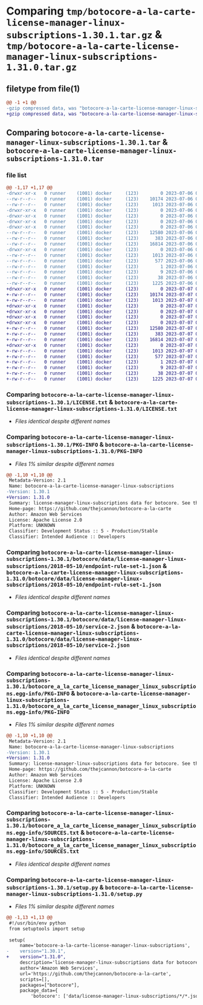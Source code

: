 # Comparing `tmp/botocore-a-la-carte-license-manager-linux-subscriptions-1.30.1.tar.gz` & `tmp/botocore-a-la-carte-license-manager-linux-subscriptions-1.31.0.tar.gz`

## filetype from file(1)

```diff
@@ -1 +1 @@
-gzip compressed data, was "botocore-a-la-carte-license-manager-linux-subscriptions-1.30.1.tar", last modified: Thu Jul  6 01:45:15 2023, max compression
+gzip compressed data, was "botocore-a-la-carte-license-manager-linux-subscriptions-1.31.0.tar", last modified: Fri Jul  7 01:44:06 2023, max compression
```

## Comparing `botocore-a-la-carte-license-manager-linux-subscriptions-1.30.1.tar` & `botocore-a-la-carte-license-manager-linux-subscriptions-1.31.0.tar`

### file list

```diff
@@ -1,17 +1,17 @@
-drwxr-xr-x   0 runner    (1001) docker     (123)        0 2023-07-06 01:45:15.546968 botocore-a-la-carte-license-manager-linux-subscriptions-1.30.1/
--rw-r--r--   0 runner    (1001) docker     (123)    10174 2023-07-06 01:45:15.000000 botocore-a-la-carte-license-manager-linux-subscriptions-1.30.1/LICENSE.txt
--rw-r--r--   0 runner    (1001) docker     (123)     1013 2023-07-06 01:45:15.546968 botocore-a-la-carte-license-manager-linux-subscriptions-1.30.1/PKG-INFO
-drwxr-xr-x   0 runner    (1001) docker     (123)        0 2023-07-06 01:45:15.546968 botocore-a-la-carte-license-manager-linux-subscriptions-1.30.1/botocore/
-drwxr-xr-x   0 runner    (1001) docker     (123)        0 2023-07-06 01:45:15.546968 botocore-a-la-carte-license-manager-linux-subscriptions-1.30.1/botocore/data/
-drwxr-xr-x   0 runner    (1001) docker     (123)        0 2023-07-06 01:45:15.546968 botocore-a-la-carte-license-manager-linux-subscriptions-1.30.1/botocore/data/license-manager-linux-subscriptions/
-drwxr-xr-x   0 runner    (1001) docker     (123)        0 2023-07-06 01:45:15.546968 botocore-a-la-carte-license-manager-linux-subscriptions-1.30.1/botocore/data/license-manager-linux-subscriptions/2018-05-10/
--rw-r--r--   0 runner    (1001) docker     (123)    12580 2023-07-06 01:44:40.000000 botocore-a-la-carte-license-manager-linux-subscriptions-1.30.1/botocore/data/license-manager-linux-subscriptions/2018-05-10/endpoint-rule-set-1.json
--rw-r--r--   0 runner    (1001) docker     (123)      383 2023-07-06 01:44:40.000000 botocore-a-la-carte-license-manager-linux-subscriptions-1.30.1/botocore/data/license-manager-linux-subscriptions/2018-05-10/paginators-1.json
--rw-r--r--   0 runner    (1001) docker     (123)    16814 2023-07-06 01:44:40.000000 botocore-a-la-carte-license-manager-linux-subscriptions-1.30.1/botocore/data/license-manager-linux-subscriptions/2018-05-10/service-2.json
-drwxr-xr-x   0 runner    (1001) docker     (123)        0 2023-07-06 01:45:15.546968 botocore-a-la-carte-license-manager-linux-subscriptions-1.30.1/botocore_a_la_carte_license_manager_linux_subscriptions.egg-info/
--rw-r--r--   0 runner    (1001) docker     (123)     1013 2023-07-06 01:45:15.000000 botocore-a-la-carte-license-manager-linux-subscriptions-1.30.1/botocore_a_la_carte_license_manager_linux_subscriptions.egg-info/PKG-INFO
--rw-r--r--   0 runner    (1001) docker     (123)      577 2023-07-06 01:45:15.000000 botocore-a-la-carte-license-manager-linux-subscriptions-1.30.1/botocore_a_la_carte_license_manager_linux_subscriptions.egg-info/SOURCES.txt
--rw-r--r--   0 runner    (1001) docker     (123)        1 2023-07-06 01:45:15.000000 botocore-a-la-carte-license-manager-linux-subscriptions-1.30.1/botocore_a_la_carte_license_manager_linux_subscriptions.egg-info/dependency_links.txt
--rw-r--r--   0 runner    (1001) docker     (123)        9 2023-07-06 01:45:15.000000 botocore-a-la-carte-license-manager-linux-subscriptions-1.30.1/botocore_a_la_carte_license_manager_linux_subscriptions.egg-info/top_level.txt
--rw-r--r--   0 runner    (1001) docker     (123)       38 2023-07-06 01:45:15.550968 botocore-a-la-carte-license-manager-linux-subscriptions-1.30.1/setup.cfg
--rw-r--r--   0 runner    (1001) docker     (123)     1225 2023-07-06 01:45:15.000000 botocore-a-la-carte-license-manager-linux-subscriptions-1.30.1/setup.py
+drwxr-xr-x   0 runner    (1001) docker     (123)        0 2023-07-07 01:44:06.959488 botocore-a-la-carte-license-manager-linux-subscriptions-1.31.0/
+-rw-r--r--   0 runner    (1001) docker     (123)    10174 2023-07-07 01:44:06.000000 botocore-a-la-carte-license-manager-linux-subscriptions-1.31.0/LICENSE.txt
+-rw-r--r--   0 runner    (1001) docker     (123)     1013 2023-07-07 01:44:06.959488 botocore-a-la-carte-license-manager-linux-subscriptions-1.31.0/PKG-INFO
+drwxr-xr-x   0 runner    (1001) docker     (123)        0 2023-07-07 01:44:06.955488 botocore-a-la-carte-license-manager-linux-subscriptions-1.31.0/botocore/
+drwxr-xr-x   0 runner    (1001) docker     (123)        0 2023-07-07 01:44:06.955488 botocore-a-la-carte-license-manager-linux-subscriptions-1.31.0/botocore/data/
+drwxr-xr-x   0 runner    (1001) docker     (123)        0 2023-07-07 01:44:06.955488 botocore-a-la-carte-license-manager-linux-subscriptions-1.31.0/botocore/data/license-manager-linux-subscriptions/
+drwxr-xr-x   0 runner    (1001) docker     (123)        0 2023-07-07 01:44:06.955488 botocore-a-la-carte-license-manager-linux-subscriptions-1.31.0/botocore/data/license-manager-linux-subscriptions/2018-05-10/
+-rw-r--r--   0 runner    (1001) docker     (123)    12580 2023-07-07 01:43:28.000000 botocore-a-la-carte-license-manager-linux-subscriptions-1.31.0/botocore/data/license-manager-linux-subscriptions/2018-05-10/endpoint-rule-set-1.json
+-rw-r--r--   0 runner    (1001) docker     (123)      383 2023-07-07 01:43:28.000000 botocore-a-la-carte-license-manager-linux-subscriptions-1.31.0/botocore/data/license-manager-linux-subscriptions/2018-05-10/paginators-1.json
+-rw-r--r--   0 runner    (1001) docker     (123)    16814 2023-07-07 01:43:28.000000 botocore-a-la-carte-license-manager-linux-subscriptions-1.31.0/botocore/data/license-manager-linux-subscriptions/2018-05-10/service-2.json
+drwxr-xr-x   0 runner    (1001) docker     (123)        0 2023-07-07 01:44:06.959488 botocore-a-la-carte-license-manager-linux-subscriptions-1.31.0/botocore_a_la_carte_license_manager_linux_subscriptions.egg-info/
+-rw-r--r--   0 runner    (1001) docker     (123)     1013 2023-07-07 01:44:06.000000 botocore-a-la-carte-license-manager-linux-subscriptions-1.31.0/botocore_a_la_carte_license_manager_linux_subscriptions.egg-info/PKG-INFO
+-rw-r--r--   0 runner    (1001) docker     (123)      577 2023-07-07 01:44:06.000000 botocore-a-la-carte-license-manager-linux-subscriptions-1.31.0/botocore_a_la_carte_license_manager_linux_subscriptions.egg-info/SOURCES.txt
+-rw-r--r--   0 runner    (1001) docker     (123)        1 2023-07-07 01:44:06.000000 botocore-a-la-carte-license-manager-linux-subscriptions-1.31.0/botocore_a_la_carte_license_manager_linux_subscriptions.egg-info/dependency_links.txt
+-rw-r--r--   0 runner    (1001) docker     (123)        9 2023-07-07 01:44:06.000000 botocore-a-la-carte-license-manager-linux-subscriptions-1.31.0/botocore_a_la_carte_license_manager_linux_subscriptions.egg-info/top_level.txt
+-rw-r--r--   0 runner    (1001) docker     (123)       38 2023-07-07 01:44:06.959488 botocore-a-la-carte-license-manager-linux-subscriptions-1.31.0/setup.cfg
+-rw-r--r--   0 runner    (1001) docker     (123)     1225 2023-07-07 01:44:06.000000 botocore-a-la-carte-license-manager-linux-subscriptions-1.31.0/setup.py
```

### Comparing `botocore-a-la-carte-license-manager-linux-subscriptions-1.30.1/LICENSE.txt` & `botocore-a-la-carte-license-manager-linux-subscriptions-1.31.0/LICENSE.txt`

 * *Files identical despite different names*

### Comparing `botocore-a-la-carte-license-manager-linux-subscriptions-1.30.1/PKG-INFO` & `botocore-a-la-carte-license-manager-linux-subscriptions-1.31.0/PKG-INFO`

 * *Files 1% similar despite different names*

```diff
@@ -1,10 +1,10 @@
 Metadata-Version: 2.1
 Name: botocore-a-la-carte-license-manager-linux-subscriptions
-Version: 1.30.1
+Version: 1.31.0
 Summary: license-manager-linux-subscriptions data for botocore. See the `botocore-a-la-carte` package for more info.
 Home-page: https://github.com/thejcannon/botocore-a-la-carte
 Author: Amazon Web Services
 License: Apache License 2.0
 Platform: UNKNOWN
 Classifier: Development Status :: 5 - Production/Stable
 Classifier: Intended Audience :: Developers
```

### Comparing `botocore-a-la-carte-license-manager-linux-subscriptions-1.30.1/botocore/data/license-manager-linux-subscriptions/2018-05-10/endpoint-rule-set-1.json` & `botocore-a-la-carte-license-manager-linux-subscriptions-1.31.0/botocore/data/license-manager-linux-subscriptions/2018-05-10/endpoint-rule-set-1.json`

 * *Files identical despite different names*

### Comparing `botocore-a-la-carte-license-manager-linux-subscriptions-1.30.1/botocore/data/license-manager-linux-subscriptions/2018-05-10/service-2.json` & `botocore-a-la-carte-license-manager-linux-subscriptions-1.31.0/botocore/data/license-manager-linux-subscriptions/2018-05-10/service-2.json`

 * *Files identical despite different names*

### Comparing `botocore-a-la-carte-license-manager-linux-subscriptions-1.30.1/botocore_a_la_carte_license_manager_linux_subscriptions.egg-info/PKG-INFO` & `botocore-a-la-carte-license-manager-linux-subscriptions-1.31.0/botocore_a_la_carte_license_manager_linux_subscriptions.egg-info/PKG-INFO`

 * *Files 1% similar despite different names*

```diff
@@ -1,10 +1,10 @@
 Metadata-Version: 2.1
 Name: botocore-a-la-carte-license-manager-linux-subscriptions
-Version: 1.30.1
+Version: 1.31.0
 Summary: license-manager-linux-subscriptions data for botocore. See the `botocore-a-la-carte` package for more info.
 Home-page: https://github.com/thejcannon/botocore-a-la-carte
 Author: Amazon Web Services
 License: Apache License 2.0
 Platform: UNKNOWN
 Classifier: Development Status :: 5 - Production/Stable
 Classifier: Intended Audience :: Developers
```

### Comparing `botocore-a-la-carte-license-manager-linux-subscriptions-1.30.1/botocore_a_la_carte_license_manager_linux_subscriptions.egg-info/SOURCES.txt` & `botocore-a-la-carte-license-manager-linux-subscriptions-1.31.0/botocore_a_la_carte_license_manager_linux_subscriptions.egg-info/SOURCES.txt`

 * *Files identical despite different names*

### Comparing `botocore-a-la-carte-license-manager-linux-subscriptions-1.30.1/setup.py` & `botocore-a-la-carte-license-manager-linux-subscriptions-1.31.0/setup.py`

 * *Files 1% similar despite different names*

```diff
@@ -1,13 +1,13 @@
 #!/usr/bin/env python
 from setuptools import setup
 
 setup(
     name='botocore-a-la-carte-license-manager-linux-subscriptions',
-    version="1.30.1",
+    version="1.31.0",
     description='license-manager-linux-subscriptions data for botocore. See the `botocore-a-la-carte` package for more info.',
     author='Amazon Web Services',
     url='https://github.com/thejcannon/botocore-a-la-carte',
     scripts=[],
     packages=["botocore"],
     package_data={
         'botocore': ['data/license-manager-linux-subscriptions/*/*.json'],
```


